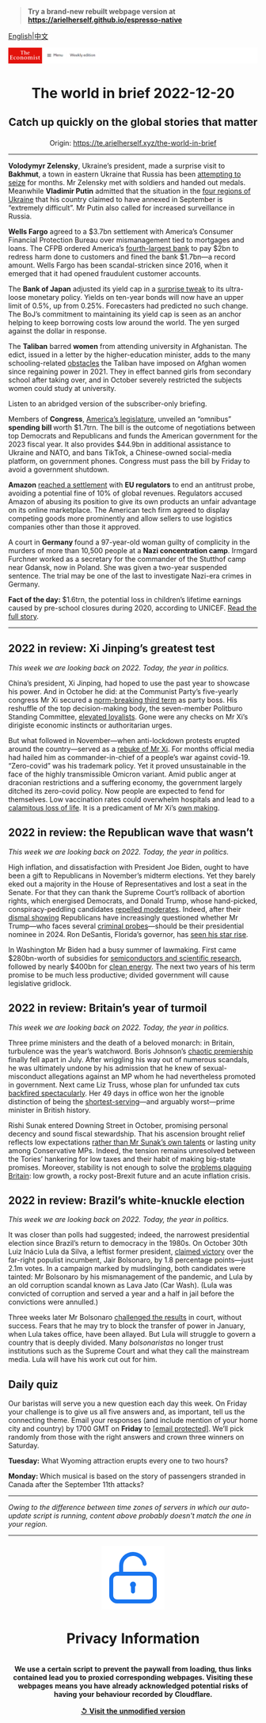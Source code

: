 > **Try a brand-new rebuilt webpage version at https://arielherself.github.io/espresso-native**

[English](https://github.com/arielherself/espresso/blob/main/README.md)|[中文](https://github-com.translate.goog/arielherself/espresso/blob/main/README.md?_x_tr_sl=en&_x_tr_tl=zh-CN&_x_tr_hl=zh-CN&_x_tr_pto=wapp)



![The Economist](menubar.png)

# <p align="center">The world in brief 2022-12-20</p>

## <p align="center">Catch up quickly on the global stories that matter</p>

<p align="center">Origin: <a href="https://te.arielherself.xyz/the-world-in-brief">https://te.arielherself.xyz/the-world-in-brief</a><hr>

<strong>Volodymyr Zelensky</strong>, Ukraine’s president, made a surprise visit to <strong>Bakhmut</strong>, a town in eastern Ukraine that Russia has been [attempting to seize](https://te.arielherself.xyz/europe/2022/12/06/russia-is-hurling-troops-at-the-tiny-ukrainian-town-of-bakhmut) for months. Mr Zelensky met with soldiers and handed out medals. Meanwhile <strong>Vladimir Putin</strong> admitted that the situation in the [four regions of Ukraine](https://te.arielherself.xyz/zaluzhny-transcript) that his country claimed to have annexed in September is “extremely difficult”. Mr Putin also called for increased surveillance in Russia.

<strong>Wells Fargo</strong> agreed to a $3.7bn settlement with America’s Consumer Financial Protection Bureau over mismanagement tied to mortgages and loans. The CFPB ordered America’s [fourth-largest bank](https://te.arielherself.xyz/finance-and-economics/2019/10/26/what-kind-of-bank-will-wells-fargo-be) to pay $2bn to redress harm done to customers and fined the bank $1.7bn—a record amount. Wells Fargo has been scandal-stricken since 2016, when it emerged that it had opened fraudulent customer accounts.

The <strong>Bank of Japan</strong> adjusted its yield cap in a [surprise tweak](https://te.arielherself.xyz/finance-and-economics/2022/12/20/the-bank-of-japan-shocks-investors) to its ultra-loose monetary policy. Yields on ten-year bonds will now have an upper limit of 0.5%, up from 0.25%. Forecasters had predicted no such change. The BoJ’s commitment to maintaining its yield cap is seen as an anchor helping to keep borrowing costs low around the world. The yen surged against the dollar in response.

The <strong>Taliban</strong> barred <strong>women</strong> from attending university in Afghanistan. The edict, issued in a letter by the higher-education minister, adds to the many schooling-related [obstacles](https://te.arielherself.xyz/leaders/the-taliban-are-shackling-half-the-afghan-population/21808483) the Taliban have imposed on Afghan women since regaining power in 2021. They in effect banned girls from secondary school after taking over, and in October severely restricted the subjects women could study at university.

Listen to an abridged version of the subscriber-only briefing.

Members of <strong>Congress</strong>, [America’s legislature](https://te.arielherself.xyz/leaders/2022/11/23/a-wish-list-of-centrist-proposals-for-the-lame-duck-congress), unveiled an “omnibus” <strong>spending bill </strong>worth $1.7trn. The bill is the outcome of negotiations between top Democrats and Republicans and funds the American government for the 2023 fiscal year. It also provides $44.9bn in additional assistance to Ukraine and NATO, and bans TikTok, a Chinese-owned social-media platform, on government phones. Congress must pass the bill by Friday to avoid a government shutdown. 

<strong>Amazon</strong> [reached a settlement](https://te.arielherself.xyz/europe/2022/09/01/is-the-eu-overreaching-with-new-digital-regulations) with <strong>EU regulators</strong> to end an antitrust probe, avoiding a potential fine of 10% of global revenues. Regulators accused Amazon of abusing its position to give its own products an unfair advantage on its online marketplace. The American tech firm agreed to display competing goods more prominently and allow sellers to use logistics companies other than those it approved.

A court in <strong>Germany </strong>found a 97-year-old woman guilty of complicity in the murders of more than 10,500 people at a <strong>Nazi concentration camp</strong>. Irmgard Furchner worked as a secretary for the commander of the Stutthof camp near Gdansk, now in Poland. She was given a two-year suspended sentence. The trial may be one of the last to investigate Nazi-era crimes in Germany. 

<strong>Fact of the day: </strong>$1.6trn, the potential loss in children’s lifetime earnings caused by pre-school closures during 2020, according to UNICEF. [Read the full story](https://te.arielherself.xyz/international/2022/12/15/the-pandemics-indirect-effects-on-small-children-could-last-a-lifetime).

----------

## 2022 in review: Xi Jinping’s greatest test

<em>This week we are looking back on 2022. Today, the year in politics.</em>

China’s president, Xi Jinping, had hoped to use the past year to showcase his power. And in October he did: at the Communist Party’s five-yearly congress Mr Xi secured a [norm-breaking third term](https://te.arielherself.xyz/china/2022/10/23/xi-jinping-leaves-no-doubt-who-is-in-charge-of-china) as party boss. His reshuffle of the top decision-making body, the seven-member Politburo Standing Committee, [elevated loyalists](https://te.arielherself.xyz/leaders/2022/10/27/for-xi-jinping-loyalty-trumps-ability). Gone were any checks on Mr Xi’s dirigiste economic instincts or authoritarian urges.

But what followed in November—when anti-lockdown protests erupted around the country—served as a [rebuke of Mr Xi](https://te.arielherself.xyz/briefing/2022/12/01/chinas-failing-covid-strategy-leaves-xi-jinping-with-no-good-options). For months official media had hailed him as commander-in-chief of a people’s war against covid-19. “Zero-covid” was his trademark policy. Yet it proved unsustainable in the face of the highly transmissible Omicron variant. Amid public anger at draconian restrictions and a suffering economy, the government largely ditched its zero-covid policy. Now people are expected to fend for themselves. Low vaccination rates could overwhelm hospitals and lead to a [calamitous loss of life](https://te.arielherself.xyz/china/2022/12/15/our-model-shows-that-chinas-covid-death-toll-could-be-massive). It is a predicament of Mr Xi’s [own making](https://te.arielherself.xyz/leaders/2022/12/01/xi-jinpings-zero-covid-policy-has-turned-a-health-crisis-into-a-political-one).

## 2022 in review: the Republican wave that wasn’t

<em>This week we are looking back on 2022. Today, the year in politics.</em>

High inflation, and dissatisfaction with President Joe Biden, ought to have been a gift to Republicans in November’s midterm elections. Yet they barely eked out a majority in the House of Representatives and lost a seat in the Senate. For that they can thank the Supreme Court’s rollback of abortion rights, which energised Democrats, and Donald Trump, whose hand-picked, conspiracy-peddling candidates [repelled moderates](https://te.arielherself.xyz/leaders/2022/11/10/after-the-midterms-america-and-its-democracy-look-stronger). Indeed, after their [dismal showing](https://te.arielherself.xyz/united-states/2022/11/10/a-republican-victory-will-be-much-smaller-than-democrats-feared) Republicans have increasingly questioned whether Mr Trump—who faces several [criminal probes](https://te.arielherself.xyz/the-economist-explains/2022/10/05/how-much-legal-jeopardy-is-donald-trump-in)—should be their presidential nominee in 2024. Ron DeSantis, Florida’s governor, has [seen his star rise](https://te.arielherself.xyz/united-states/2022/11/09/the-rise-of-ron-desanctimonious).

In Washington Mr Biden had a busy summer of lawmaking. First came $280bn-worth of subsidies for [semiconductors and scientific research](https://te.arielherself.xyz/united-states/2022/07/29/america-takes-on-china-with-a-giant-microchips-bill), followed by nearly $400bn for [clean energy](https://te.arielherself.xyz/united-states/2022/08/09/joe-bidens-signature-legislation-passes-the-senate-at-last). The next two years of his term promise to be much less productive; divided government will cause legislative gridlock.

## 2022 in review: Britain’s year of turmoil

<em>This week we are looking back on 2022. Today, the year in politics.</em>

Three prime ministers and the death of a beloved monarch: in Britain, turbulence was the year’s watchword. Boris Johnson’s [chaotic premiership](https://te.arielherself.xyz/leaders/2022/07/07/boris-johnson-should-go-immediately) finally fell apart in July. After wriggling his way out of numerous scandals, he was ultimately undone by his admission that he knew of sexual-misconduct allegations against an MP whom he had nevertheless promoted in government. Next came Liz Truss, whose plan for unfunded tax cuts [backfired spectacularly](https://te.arielherself.xyz/britain/2022/10/20/who-will-be-britains-next-leader). Her 49 days in office won her the ignoble distinction of being the [shortest-serving](https://te.arielherself.xyz/graphic-detail/2022/10/20/liz-truss-is-britains-shortest-serving-prime-minister)—and arguably worst—prime minister in British history.

Rishi Sunak entered Downing Street in October, promising personal decency and sound fiscal stewardship. That his ascension brought relief reflects low expectations [rather than Mr Sunak’s own talents](https://te.arielherself.xyz/britain/2022/10/25/rishi-sunaks-first-job-clearing-up-the-mess-he-helped-make) or lasting unity among Conservative MPs. Indeed, the tension remains unresolved between the Tories’ hankering for low taxes and their habit of making big-state promises. Moreover, stability is not enough to solve the [problems plaguing Britain](https://te.arielherself.xyz/leaders/2022/10/26/rishi-sunaks-promise-of-stability-is-a-low-bar-for-britain): low growth, a rocky post-Brexit future and an acute inflation crisis.

## 2022 in review: Brazil’s white-knuckle election

<em>This week we are looking back on 2022. Today, the year in politics.</em>

It was closer than polls had suggested; indeed, the narrowest presidential election since Brazil’s return to democracy in the 1980s. On October 30th Luiz Inácio Lula da Silva, a leftist former president, [claimed victory](https://te.arielherself.xyz/the-americas/2022/11/03/luiz-inacio-lula-da-silva-will-oversee-a-more-divided-brazil) over the far-right populist incumbent, Jair Bolsonaro, by 1.8 percentage points—just 2.1m votes. In a campaign marked by mudslinging, both candidates were tainted: Mr Bolsonaro by his mismanagement of the pandemic, and Lula by an old corruption scandal known as Lava Jato (Car Wash). (Lula was convicted of corruption and served a year and a half in jail before the convictions were annulled.)

Three weeks later Mr Bolsonaro [challenged the results](https://te.arielherself.xyz/the-americas/2022/11/23/jair-bolsonaros-challenge-to-brazils-election-was-rejected) in court, without success. Fears that he may try to block the transfer of power in January, when Lula takes office, have been allayed. But Lula will struggle to govern a country that is deeply divided. Many <em>bolsonaristas</em> no longer trust institutions such as the Supreme Court and what they call the mainstream media. Lula will have his work cut out for him.

## Daily quiz

Our baristas will serve you a new question each day this week. On Friday your challenge is to give us all five answers and, as important, tell us the connecting theme. Email your responses (and include mention of your home city and country) by 1700 GMT on <strong>Friday</strong> to [<span class="__cf_email__" data-cfemail="cd9cb8a4b788bebdbfa8bebea28da8aea2a3a2a0a4beb9e3aea2a0">[email&#160;protected]</span>](https://mail.google.com/mail/?view=cm&amp;fs=1&amp;tf=1&amp;to=QuizEspresso@te.arielherself.xyz). We’ll pick randomly from those with the right answers and crown three winners on Saturday.

<strong>Tuesday:</strong> What Wyoming attraction erupts every one to two hours?

<strong>Monday: </strong>Which musical is based on the story of passengers stranded in Canada after the September 11th attacks?

----------

*Owing to the difference between time zones of servers in which our auto-update script is running, content above probably doesn't match the one in your region.*

|<br><div align="center"><img src="unlock.png" /><h1>Privacy Information</h1></div></br>We use a certain script to prevent the paywall from loading, thus links contained lead you to proxied corresponding webpages. Visiting these webpages means you have already acknowledged potential risks of having your behaviour recorded by Cloudflare.<br><br>[&#x21BA; Visit the unmodified version](README.raw.md)<br><br>|
|-----|
